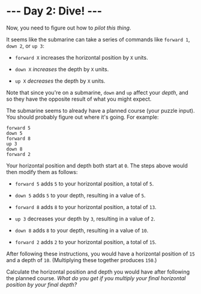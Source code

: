 # --- Day 2: Dive! ---

Now, you need to figure out how to *pilot this thing*.

It seems like the submarine can take a series of commands like `forward 1`, `down 2`, or `up 3`:


 - `forward X` increases the horizontal position by `X` units.

 - `down X` *increases* the depth by `X` units.

 - `up X` *decreases* the depth by `X` units.


Note that since you're on a submarine, `down` and `up` affect your *depth*, and so they have the opposite result of what you might expect.

The submarine seems to already have a planned course (your puzzle input). You should probably figure out where it's going. For example:

```
forward 5
down 5
forward 8
up 3
down 8
forward 2

```

Your horizontal position and depth both start at `0`. The steps above would then modify them as follows:


 - `forward 5` adds `5` to your horizontal position, a total of `5`.

 - `down 5` adds `5` to your depth, resulting in a value of `5`.

 - `forward 8` adds `8` to your horizontal position, a total of `13`.

 - `up 3` decreases your depth by `3`, resulting in a value of `2`.

 - `down 8` adds `8` to your depth, resulting in a value of `10`.

 - `forward 2` adds `2` to your horizontal position, a total of `15`.


After following these instructions, you would have a horizontal position of `15` and a depth of `10`. (Multiplying these together produces `150`.)

Calculate the horizontal position and depth you would have after following the planned course. *What do you get if you multiply your final horizontal position by your final depth?*

